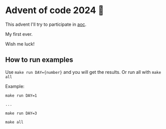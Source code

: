 # Advent of code 2024 🎄

This advent I'll try to participate in [aoc](https://adventofcode.com/2024).

My first ever.

Wish me luck!

## How to run examples

Use `make run DAY={number}` and you will get the results. Or run all with `make all`

Example:

```shell
make run DAY=1

...

make run DAY=3

make all
```
